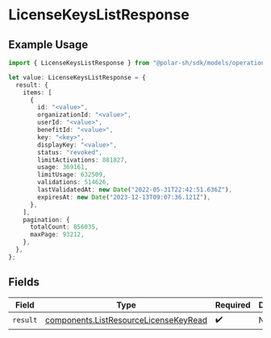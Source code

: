 # LicenseKeysListResponse

## Example Usage

```typescript
import { LicenseKeysListResponse } from "@polar-sh/sdk/models/operations";

let value: LicenseKeysListResponse = {
  result: {
    items: [
      {
        id: "<value>",
        organizationId: "<value>",
        userId: "<value>",
        benefitId: "<value>",
        key: "<key>",
        displayKey: "<value>",
        status: "revoked",
        limitActivations: 881827,
        usage: 369161,
        limitUsage: 632509,
        validations: 514626,
        lastValidatedAt: new Date("2022-05-31T22:42:51.636Z"),
        expiresAt: new Date("2023-12-13T09:07:36.121Z"),
      },
    ],
    pagination: {
      totalCount: 856035,
      maxPage: 93212,
    },
  },
};
```

## Fields

| Field                                                                                          | Type                                                                                           | Required                                                                                       | Description                                                                                    |
| ---------------------------------------------------------------------------------------------- | ---------------------------------------------------------------------------------------------- | ---------------------------------------------------------------------------------------------- | ---------------------------------------------------------------------------------------------- |
| `result`                                                                                       | [components.ListResourceLicenseKeyRead](../../models/components/listresourcelicensekeyread.md) | :heavy_check_mark:                                                                             | N/A                                                                                            |